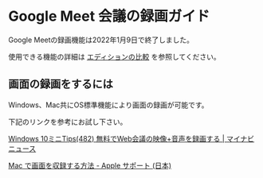 # Google Meet 会議の録画ガイド
Google Meetの録画機能は2022年1月9日で終了しました。

使用できる機能の詳細は [エディションの比較](https://edu.google.com/intl/ALL_jp/products/workspace-for-education/editions/) を参照してください。



## 画面の録画をするには

Windows、Mac共にOS標準機能により画面の録画が可能です。

下記のリンクを参考にお試し下さい。

[Windows 10ミニTips\(482\) 無料でWeb会議の映像\+音声を録画する \| マイナビニュース](https://news.mynavi.jp/article/win10tips-482/)

[Mac で画面を収録する方法 \- Apple サポート \(日本\)](https://support.apple.com/ja-jp/HT208721)